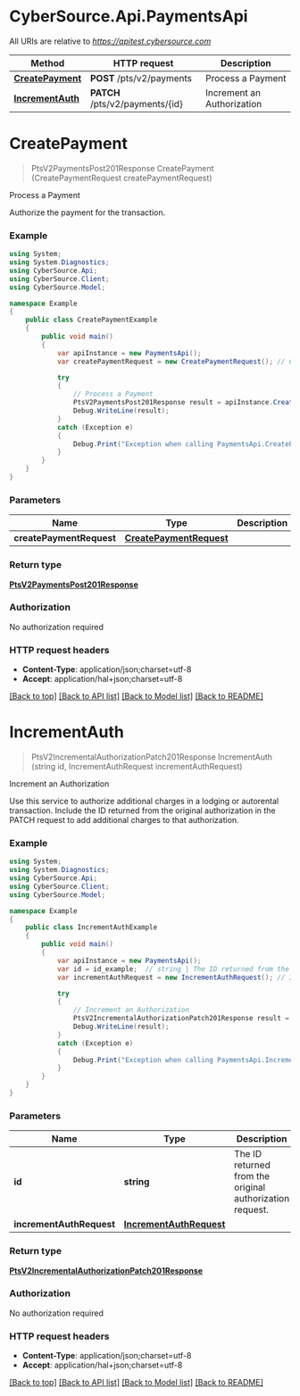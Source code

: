 # CyberSource.Api.PaymentsApi

All URIs are relative to *https://apitest.cybersource.com*

Method | HTTP request | Description
------------- | ------------- | -------------
[**CreatePayment**](PaymentsApi.md#createpayment) | **POST** /pts/v2/payments | Process a Payment
[**IncrementAuth**](PaymentsApi.md#incrementauth) | **PATCH** /pts/v2/payments/{id} | Increment an Authorization


<a name="createpayment"></a>
# **CreatePayment**
> PtsV2PaymentsPost201Response CreatePayment (CreatePaymentRequest createPaymentRequest)

Process a Payment

Authorize the payment for the transaction. 

### Example
```csharp
using System;
using System.Diagnostics;
using CyberSource.Api;
using CyberSource.Client;
using CyberSource.Model;

namespace Example
{
    public class CreatePaymentExample
    {
        public void main()
        {
            var apiInstance = new PaymentsApi();
            var createPaymentRequest = new CreatePaymentRequest(); // CreatePaymentRequest | 

            try
            {
                // Process a Payment
                PtsV2PaymentsPost201Response result = apiInstance.CreatePayment(createPaymentRequest);
                Debug.WriteLine(result);
            }
            catch (Exception e)
            {
                Debug.Print("Exception when calling PaymentsApi.CreatePayment: " + e.Message );
            }
        }
    }
}
```

### Parameters

Name | Type | Description  | Notes
------------- | ------------- | ------------- | -------------
 **createPaymentRequest** | [**CreatePaymentRequest**](CreatePaymentRequest.md)|  | 

### Return type

[**PtsV2PaymentsPost201Response**](PtsV2PaymentsPost201Response.md)

### Authorization

No authorization required

### HTTP request headers

 - **Content-Type**: application/json;charset=utf-8
 - **Accept**: application/hal+json;charset=utf-8

[[Back to top]](#) [[Back to API list]](../README.md#documentation-for-api-endpoints) [[Back to Model list]](../README.md#documentation-for-models) [[Back to README]](../README.md)

<a name="incrementauth"></a>
# **IncrementAuth**
> PtsV2IncrementalAuthorizationPatch201Response IncrementAuth (string id, IncrementAuthRequest incrementAuthRequest)

Increment an Authorization

Use this service to authorize additional charges in a lodging or autorental transaction. Include the ID returned from the original authorization in the PATCH request to add additional charges to that authorization. 

### Example
```csharp
using System;
using System.Diagnostics;
using CyberSource.Api;
using CyberSource.Client;
using CyberSource.Model;

namespace Example
{
    public class IncrementAuthExample
    {
        public void main()
        {
            var apiInstance = new PaymentsApi();
            var id = id_example;  // string | The ID returned from the original authorization request.
            var incrementAuthRequest = new IncrementAuthRequest(); // IncrementAuthRequest | 

            try
            {
                // Increment an Authorization
                PtsV2IncrementalAuthorizationPatch201Response result = apiInstance.IncrementAuth(id, incrementAuthRequest);
                Debug.WriteLine(result);
            }
            catch (Exception e)
            {
                Debug.Print("Exception when calling PaymentsApi.IncrementAuth: " + e.Message );
            }
        }
    }
}
```

### Parameters

Name | Type | Description  | Notes
------------- | ------------- | ------------- | -------------
 **id** | **string**| The ID returned from the original authorization request. | 
 **incrementAuthRequest** | [**IncrementAuthRequest**](IncrementAuthRequest.md)|  | 

### Return type

[**PtsV2IncrementalAuthorizationPatch201Response**](PtsV2IncrementalAuthorizationPatch201Response.md)

### Authorization

No authorization required

### HTTP request headers

 - **Content-Type**: application/json;charset=utf-8
 - **Accept**: application/hal+json;charset=utf-8

[[Back to top]](#) [[Back to API list]](../README.md#documentation-for-api-endpoints) [[Back to Model list]](../README.md#documentation-for-models) [[Back to README]](../README.md)

